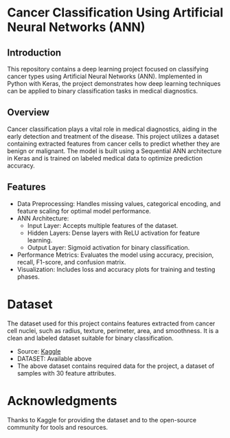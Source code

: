 # Cancer Classification Using Artificial Neural Networks (ANN)

## Introduction
This repository contains a deep learning project focused on classifying cancer types using Artificial Neural Networks (ANN). Implemented in Python with Keras, the project demonstrates how deep learning techniques can be applied to binary classification tasks in medical diagnostics.

## Overview
Cancer classification plays a vital role in medical diagnostics, aiding in the early detection and treatment of the disease. This project utilizes a dataset containing extracted features from cancer cells to predict whether they are benign or malignant. The model is built using a Sequential ANN architecture in Keras and is trained on labeled medical data to optimize prediction accuracy.

## Features
  * Data Preprocessing: Handles missing values, categorical encoding, and feature scaling for optimal model performance.
  * ANN Architecture:
    * Input Layer: Accepts multiple features of the dataset.
    * Hidden Layers: Dense layers with ReLU activation for feature learning.
    * Output Layer: Sigmoid activation for binary classification.
  * Performance Metrics: Evaluates the model using accuracy, precision, recall, F1-score, and confusion matrix.
  * Visualization: Includes loss and accuracy plots for training and testing phases.
# Dataset
The dataset used for this project contains features extracted from cancer cell nuclei, such as radius, texture, perimeter, area, and smoothness. It is a clean and labeled dataset suitable for binary classification.
* Source: [Kaggle](https://www.kaggle.com/)
* DATASET: Available above
* The above dataset contains required data for the project, a dataset of samples with 30 feature attributes.
# Acknowledgments
Thanks to Kaggle for providing the dataset and to the open-source community for tools and resources.
